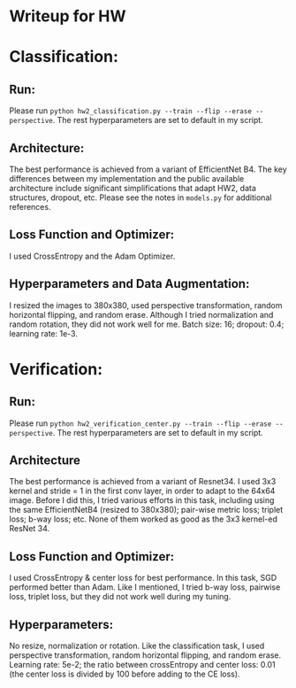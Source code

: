 # Writeup for HW


# Classification:

## Run:
Please run `python hw2_classification.py --train --flip --erase --perspective`. The rest hyperparameters are set to
default in my script.

## Architecture:
The best performance is achieved from a variant of EfficientNet B4. The key differences between my implementation and
the public available architecture include significant simplifications that adapt HW2, data structures, dropout, etc.
Please see the notes in `models.py` for additional references.

## Loss Function and Optimizer:
I used CrossEntropy and the Adam Optimizer.

## Hyperparameters and Data Augmentation:
I resized the images to 380x380, used perspective transformation, random horizontal flipping, and random erase. Although
I tried normalization and random rotation, they did not work well for me.
Batch size: 16; dropout: 0.4; learning rate: 1e-3.

# Verification:

## Run:
Please run `python hw2_verification_center.py --train --flip --erase --perspective`. The rest hyperparameters are set to
default in my script.

## Architecture
The best performance is achieved from a variant of Resnet34. I used 3x3 kernel and stride = 1 in the first conv layer,
in order to adapt to the 64x64 image. Before I did this, I tried various efforts in this task, including using the same EfficientNetB4 (resized to 380x380); pair-wise metric loss;
triplet loss; b-way loss; etc. None of them worked as good as the 3x3 kernel-ed ResNet 34.

## Loss Function and Optimizer:

I used CrossEntropy & center loss for best performance. In this task, SGD performed better than Adam.
Like I mentioned, I tried b-way loss, pairwise loss, triplet loss, but they did not work well during my tuning.

## Hyperparameters:
No resize, normalization or rotation. Like the classification task, I used perspective transformation, random horizontal
flipping, and random erase. Learning rate: 5e-2; the ratio between crossEntropy and center loss: 0.01 (the center loss
is divided by 100 before adding to the CE loss).
